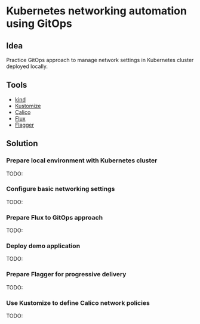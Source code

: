 # Kubernetes networking automation using GitOps

## Idea

Practice GitOps approach to manage network settings in Kubernetes cluster deployed locally.

## Tools

* [kind](https://kind.sigs.k8s.io/)
* [Kustomize](https://kustomize.io/)
* [Calico](https://docs.tigera.io/calico/latest/getting-started/kubernetes/)
* [Flux](https://fluxcd.io/)
* [Flagger](https://flagger.app/)

## Solution

### Prepare local environment with Kubernetes cluster

TODO:

### Configure basic networking settings

TODO:

### Prepare Flux to GitOps approach

TODO:

### Deploy demo application

TODO:

### Prepare Flagger for progressive delivery

TODO:

### Use Kustomize to define Calico network policies

TODO:
